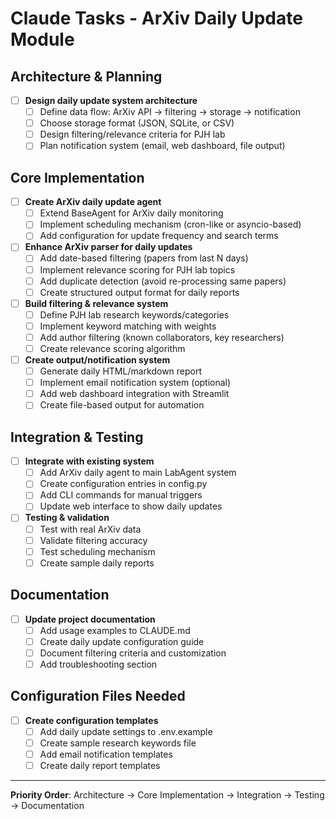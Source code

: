 # Claude Tasks - ArXiv Daily Update Module

## Architecture & Planning
- [ ] **Design daily update system architecture**
  - [ ] Define data flow: ArXiv API → filtering → storage → notification
  - [ ] Choose storage format (JSON, SQLite, or CSV)
  - [ ] Design filtering/relevance criteria for PJH lab
  - [ ] Plan notification system (email, web dashboard, file output)

## Core Implementation
- [ ] **Create ArXiv daily update agent**
  - [ ] Extend BaseAgent for ArXiv daily monitoring
  - [ ] Implement scheduling mechanism (cron-like or asyncio-based)
  - [ ] Add configuration for update frequency and search terms

- [ ] **Enhance ArXiv parser for daily updates**
  - [ ] Add date-based filtering (papers from last N days)
  - [ ] Implement relevance scoring for PJH lab topics
  - [ ] Add duplicate detection (avoid re-processing same papers)
  - [ ] Create structured output format for daily reports

- [ ] **Build filtering & relevance system**
  - [ ] Define PJH lab research keywords/categories
  - [ ] Implement keyword matching with weights
  - [ ] Add author filtering (known collaborators, key researchers)
  - [ ] Create relevance scoring algorithm

- [ ] **Create output/notification system**
  - [ ] Generate daily HTML/markdown report
  - [ ] Implement email notification system (optional)
  - [ ] Add web dashboard integration with Streamlit
  - [ ] Create file-based output for automation

## Integration & Testing
- [ ] **Integrate with existing system**
  - [ ] Add ArXiv daily agent to main LabAgent system
  - [ ] Create configuration entries in config.py
  - [ ] Add CLI commands for manual triggers
  - [ ] Update web interface to show daily updates

- [ ] **Testing & validation**
  - [ ] Test with real ArXiv data
  - [ ] Validate filtering accuracy
  - [ ] Test scheduling mechanism
  - [ ] Create sample daily reports

## Documentation
- [ ] **Update project documentation**
  - [ ] Add usage examples to CLAUDE.md
  - [ ] Create daily update configuration guide
  - [ ] Document filtering criteria and customization
  - [ ] Add troubleshooting section

## Configuration Files Needed
- [ ] **Create configuration templates**
  - [ ] Add daily update settings to .env.example
  - [ ] Create sample research keywords file
  - [ ] Add email notification templates
  - [ ] Create daily report templates

---
**Priority Order**: Architecture → Core Implementation → Integration → Testing → Documentation